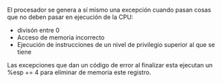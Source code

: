 El procesador se genera a sí mismo una excepción cuando pasan cosas que no deben pasar en ejecución de la CPU:

- divisón entre 0
- Acceso de memoria incorrecto
- Ejecución de instrucciones de un nivel de privilegio superior al que se tiene

Las excepciones que dan un código de error al finalizar esta ejecutan un %esp += 4 para eliminar de memoria este registro.